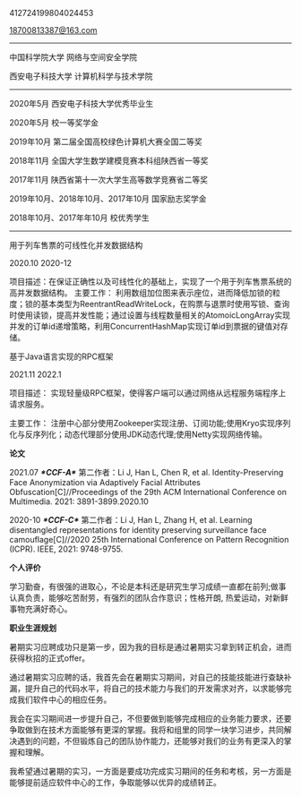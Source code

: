 412724199804024453

18700813387@163.com

------

中国科学院大学 网络与空间安全学院

西安电子科技大学 计算机科学与技术学院



------

2020年5月 西安电子科技大学优秀毕业生

2020年5月 校一等奖学金

2019年10月 第二届全国高校绿色计算机大赛全国二等奖

2018年11月  全国大学生数学建模竞赛本科组陕西省一等奖

2017年11月 陕西省第十一次大学生高等数学竞赛省二等奖

2019年10月、2018年10月、2017年10月 国家励志奖学金

2018年10月、2017年年10月     校优秀学生



------

用于列车售票的可线性化并发数据结构

2020.10  2020-12

项目描述：在保证正确性以及可线性化的基础上，实现了一个用于列车售票系统的高并发数据结构。
主要工作： 利用数组加位图来表示座位，进而降低加锁的粒度；锁的基本类型为ReentrantReadWriteLock，在购票与退票时使用写锁、查询时使用读锁，提高并发性能；通过设置与线程数量相关的AtomoicLongArray实现并发的订单id递增策略，利用ConcurrentHashMap实现订单id到票据的键值对存储。



基于Java语言实现的RPC框架

2021.11 2022.1

项目描述： 实现轻量级RPC框架，使得客户端可以通过网络从远程服务端程序上请求服务。

主要工作： 注册中心部分使用Zookeeper实现注册、订阅功能;使用Kryo实现序列化与反序列化；动态代理部分使用JDK动态代理;使用Netty实现网络传输。

**论文**

 2021.07  ***\*CCF-A\**** 第二作者：Li J, Han L, Chen R, et al. Identity-Preserving Face Anonymization via Adaptively Facial Attributes Obfuscation[C]//Proceedings of the 29th ACM International Conference on Multimedia. 2021: 3891-3899.2020.10  

2020-10 ***\*CCF-C\**** 第二作者：Li J, Han L, Zhang H, et al. Learning disentangled representations for identity preserving surveillance face camouflage[C]//2020 25th International Conference on Pattern Recognition (ICPR). IEEE, 2021: 9748-9755.



**个人评价**

学习勤奋，有很强的进取心，不论是本科还是研究生学习成绩一直都在前列;做事认真负责，能够吃苦耐劳，有强烈的团队合作意识；性格开朗, 热爱运动，对新鲜事物充满好奇心。



**职业生涯规划**

暑期实习应聘成功只是第一步，因为我的目标是通过暑期实习拿到转正机会，进而获得秋招的正式offer。

通过暑期实习应聘的话，我首先会在暑期实习期间，对自己的技能技能进行查缺补漏，提升自己的代码水平，将自己的技术能力与我们的开发需求对齐，以求能够完成我们软件中心的相应任务。

我会在实习期间进一步提升自己，不但要做到能够完成相应的业务能力要求，还要争取做到在技术方面能够有更深的掌握。我将和组里的同学一块学习进步，共同解决遇到的问题，不但锻炼自己的团队协作能力，还能够对我们的业务有更深入的掌握和理解。

我希望通过暑期的实习，一方面是要成功完成实习期间的任务和考核，另一方面是能够提前适应软件中心的工作，争取能够以优异的成绩转正。











































